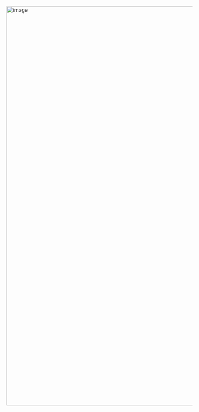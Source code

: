 <img width="1920" height="1080" alt="image" src="https://github.com/user-attachments/assets/e82353df-a429-4985-b378-4fc66ccd8677" />

